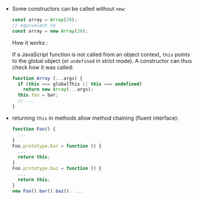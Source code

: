 
* Some constructors can be called without `new`:
  ```javascript
  const array = Array(20);
  // equivalent to
  const array = new Array(20);
  ```
  How it works :

  If a JavaScript function is not called from an object context, `this` points to the global object (or `undefined` in strict mode).
  A constructor can thus check how it was called:
  ```javascript
  function Array (...args) {
    if (this === globalThis || this === undefined)
      return new Array(...args);
    this.foo = bar;
    // ...
  }
  ```

* returning `this` in methods allow method chaining (fluent interface):
  ```javascript
  function Foo() {
    ...
  }
  Foo.prototype.bar = function () {
    ...
    return this;
  }
  Foo.prototype.baz = function () {
    ...
    return this;
  }
  new Foo().bar().baz(). ...
  ```
